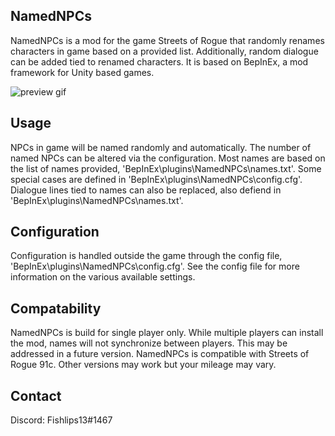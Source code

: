 NamedNPCs
-----------------------------
NamedNPCs is a mod for the game Streets of Rogue that randomly renames characters in game based on a provided list.
Additionally, random dialogue can be added tied to renamed characters.
It is based on BepInEx, a mod framework for Unity based games.

![preview gif](second-4.gif)


Usage
-----
NPCs in game will be named randomly and automatically.
The number of named NPCs can be altered via the configuration.
Most names are based on the list of names provided, 'BepInEx\plugins\NamedNPCs\names.txt'.
Some special cases are defined in 'BepInEx\plugins\NamedNPCs\config.cfg'.
Dialogue lines tied to names can also be replaced, also defiend in 'BepInEx\plugins\NamedNPCs\names.txt'.


Configuration
-------------
Configuration is handled outside the game through the config file, 'BepInEx\plugins\NamedNPCs\config.cfg'.
See the config file for more information on the various available settings.


Compatability
-----------
NamedNPCs is build for single player only. While multiple players can install the mod, names will not synchronize between players.
This may be addressed in a future version.
NamedNPCs is compatible with Streets of Rogue 91c. Other versions may work but your mileage may vary.


Contact
-------
Discord: Fishlips13#1467
